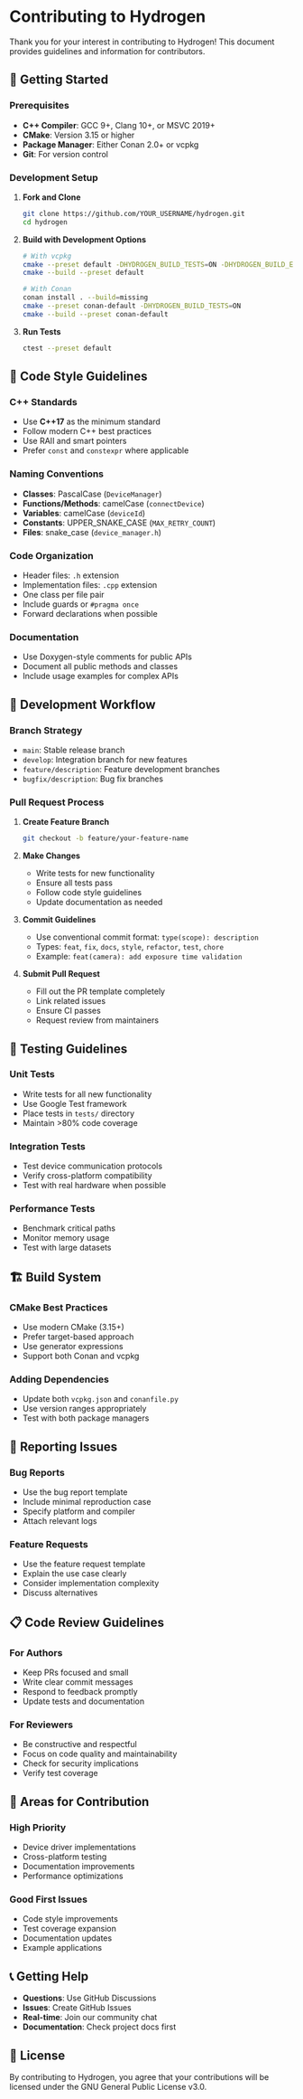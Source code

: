 # Contributing to Hydrogen

Thank you for your interest in contributing to Hydrogen! This document provides guidelines and information for contributors.

## 🚀 Getting Started

### Prerequisites

- **C++ Compiler**: GCC 9+, Clang 10+, or MSVC 2019+
- **CMake**: Version 3.15 or higher
- **Package Manager**: Either Conan 2.0+ or vcpkg
- **Git**: For version control

### Development Setup

1. **Fork and Clone**
   ```bash
   git clone https://github.com/YOUR_USERNAME/hydrogen.git
   cd hydrogen
   ```

2. **Build with Development Options**
   ```bash
   # With vcpkg
   cmake --preset default -DHYDROGEN_BUILD_TESTS=ON -DHYDROGEN_BUILD_EXAMPLES=ON
   cmake --build --preset default
   
   # With Conan
   conan install . --build=missing
   cmake --preset conan-default -DHYDROGEN_BUILD_TESTS=ON
   cmake --build --preset conan-default
   ```

3. **Run Tests**
   ```bash
   ctest --preset default
   ```

## 📝 Code Style Guidelines

### C++ Standards
- Use **C++17** as the minimum standard
- Follow modern C++ best practices
- Use RAII and smart pointers
- Prefer `const` and `constexpr` where applicable

### Naming Conventions
- **Classes**: PascalCase (`DeviceManager`)
- **Functions/Methods**: camelCase (`connectDevice`)
- **Variables**: camelCase (`deviceId`)
- **Constants**: UPPER_SNAKE_CASE (`MAX_RETRY_COUNT`)
- **Files**: snake_case (`device_manager.h`)

### Code Organization
- Header files: `.h` extension
- Implementation files: `.cpp` extension
- One class per file pair
- Include guards or `#pragma once`
- Forward declarations when possible

### Documentation
- Use Doxygen-style comments for public APIs
- Document all public methods and classes
- Include usage examples for complex APIs

## 🔄 Development Workflow

### Branch Strategy
- `main`: Stable release branch
- `develop`: Integration branch for new features
- `feature/description`: Feature development branches
- `bugfix/description`: Bug fix branches

### Pull Request Process

1. **Create Feature Branch**
   ```bash
   git checkout -b feature/your-feature-name
   ```

2. **Make Changes**
   - Write tests for new functionality
   - Ensure all tests pass
   - Follow code style guidelines
   - Update documentation as needed

3. **Commit Guidelines**
   - Use conventional commit format: `type(scope): description`
   - Types: `feat`, `fix`, `docs`, `style`, `refactor`, `test`, `chore`
   - Example: `feat(camera): add exposure time validation`

4. **Submit Pull Request**
   - Fill out the PR template completely
   - Link related issues
   - Ensure CI passes
   - Request review from maintainers

## 🧪 Testing Guidelines

### Unit Tests
- Write tests for all new functionality
- Use Google Test framework
- Place tests in `tests/` directory
- Maintain >80% code coverage

### Integration Tests
- Test device communication protocols
- Verify cross-platform compatibility
- Test with real hardware when possible

### Performance Tests
- Benchmark critical paths
- Monitor memory usage
- Test with large datasets

## 🏗️ Build System

### CMake Best Practices
- Use modern CMake (3.15+)
- Prefer target-based approach
- Use generator expressions
- Support both Conan and vcpkg

### Adding Dependencies
- Update both `vcpkg.json` and `conanfile.py`
- Use version ranges appropriately
- Test with both package managers

## 🐛 Reporting Issues

### Bug Reports
- Use the bug report template
- Include minimal reproduction case
- Specify platform and compiler
- Attach relevant logs

### Feature Requests
- Use the feature request template
- Explain the use case clearly
- Consider implementation complexity
- Discuss alternatives

## 📋 Code Review Guidelines

### For Authors
- Keep PRs focused and small
- Write clear commit messages
- Respond to feedback promptly
- Update tests and documentation

### For Reviewers
- Be constructive and respectful
- Focus on code quality and maintainability
- Check for security implications
- Verify test coverage

## 🎯 Areas for Contribution

### High Priority
- Device driver implementations
- Cross-platform testing
- Documentation improvements
- Performance optimizations

### Good First Issues
- Code style improvements
- Test coverage expansion
- Documentation updates
- Example applications

## 📞 Getting Help

- **Questions**: Use GitHub Discussions
- **Issues**: Create GitHub Issues
- **Real-time**: Join our community chat
- **Documentation**: Check project docs first

## 📄 License

By contributing to Hydrogen, you agree that your contributions will be licensed under the GNU General Public License v3.0.
